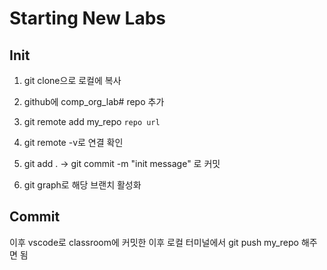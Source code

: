 # Starting New Labs

## Init

1. git clone으로 로컬에 복사

2. github에 comp_org_lab# repo 추가

3. git remote add my_repo `repo url`

4. git remote -v로 연결 확인

5. git add . -> git commit -m "init message" 로 커밋

6. git graph로 해당 브랜치 활성화

## Commit

이후 vscode로 classroom에 커밋한 이후 로컬 터미널에서 git push my_repo 해주면 됨
